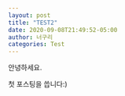 ```yaml
---
layout: post
title: "TEST2"
date: 2020-09-08T21:49:52-05:00
author: 너구리
categories: Test
---
```


안녕하세요.

첫 포스팅을 씁니다:)
